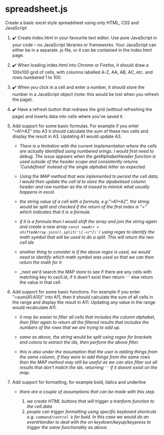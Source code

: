 # spreadsheet.js

Create a basic excel style spreadsheet using only HTML, CSS and JavaScript

1. :heavy_check_mark: Create index.html in your favourite text editor. Use pure JavaScript in your code – no JavaScript libraries or frameworks. Your JavaScript can either be in a separate .js file, or it can be contained in the index.html page.

2. :heavy_check_mark: When loading index.html into Chrome or Firefox, it should draw a 100x100 grid of cells, with columns labelled A-Z, AA, AB, AC, etc. and rows numbered 1 to 100.

3. :heavy_check_mark: When you click in a cell and enter a number, it should store the number in a JavaScript object (note: this would be lost when you refresh the page).

4. :heavy_check_mark: Have a refresh button that redraws the grid (without refreshing the page) and inserts data into cells where you've saved it.

5. Add support for some basic formulas. For example if you enter "=A1+A2" into A3 it should calculate the sum of these two cells and display the result in A3. Updating A1 would update A3.

    - _There is a limitation with the current implementation where the cells are actually identified using numbered srings. I would first need to debug. The issue appears when the getAlphabetHeader function is used outside of the header scope and consistently returns 'Cundefined' instead of the single alphabet letter as expected._
    
    - _Using the MAP method that was inplemented to persist the cell data, I would then update the cell id to store the alpabetised column header and row number as the id insead to mimick what usually happens in excel._
    
    - _the string value of a cell with a formula, e.g."=A1+A2", the string would be split and checked if the return of the first index is "=" which indicates that it is a formula._
    
    - _if it is a formula then I would shift the array and join the string again and create a new array `const newArr = shiftedArray.join().split('\[-+/*]\')` using regex to identify the math symbol that will be used to do a split. This will return the two cell ids_
    
    - _another thing to consider is if the above regex is used, we would need to identify which math symbol was used so that we can then return the math for it_
    
    - _next we'd search the MAP store to see if there are any cells with matching key to cecll.id, if it doen't exist then return `''` else return the value in that cell.

6. Add support for some basic functions. For example if you enter "=sum(A1:A10)" into A11, then it should calculate the sum of all cells in the range and display the result in A11. Updating any value in the range would recalculate A11.
    
    - _it may be easier to filter all cells that includes the column alphabet, then filter again to return all the filtered results that includes the numbers of the rows that we are trying to add up._
    
    - _same as above, the string would be split using regex for brackets and colons to extract the ids, then perform the above filter._

    - _this is also under the assumption that the user is adding things from the same column, if they were to add things from the same rows then the MAP method may still be useful as we can also filter out all results that don't match the ids. returning `''` if it doesnt exisit on the map._

7. Add support for formatting, for example bold, italics and underline

    - _there are a couple of assumptions that can be made with this step._
    
        1. _we create HTML buttons that will trigger a tranform function to the cell.data_
        2. _people can trigger formatting using specific keyboard shortcuts e.g. `command/control b` for bold. In this case we would do an eventHandler to deal with the on keydown/keyup/keypress to trigger the same functionality as above._
